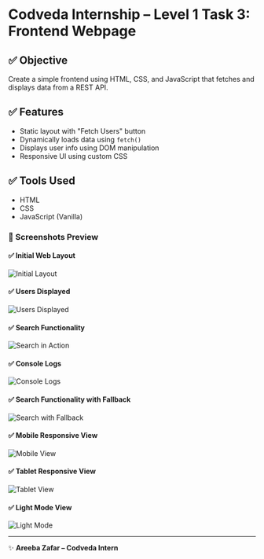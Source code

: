 # Codveda Internship – Level 1 Task 3: Frontend Webpage

## ✅ Objective

Create a simple frontend using HTML, CSS, and JavaScript that fetches and displays data from a REST API.

## ✅ Features

- Static layout with "Fetch Users" button
- Dynamically loads data using `fetch()`
- Displays user info using DOM manipulation
- Responsive UI using custom CSS

## ✅ Tools Used

- HTML
- CSS
- JavaScript (Vanilla)

### 📸 Screenshots Preview

#### ✅ Initial Web Layout
![Initial Layout](screenshots/01_initial_layout.png)

#### ✅ Users Displayed
![Users Displayed](screenshots/02_users_displayed.png)

#### ✅ Search Functionality
![Search in Action](screenshots/03_search_functionality.png)

#### ✅ Console Logs
![Console Logs](screenshots/04_console_logs.png)

#### ✅  Search Functionality with Fallback
![Search with Fallback](screenshots/05_search_functionality_fallback.png)

#### ✅ Mobile Responsive View
![Mobile View](screenshots/06_mobile_view.png)

#### ✅ Tablet Responsive View
![Tablet View](screenshots/07_tablet_view.png)

#### ✅ Light Mode View
![Light Mode](screenshots/08_light_mode.png)

---

✨ **Areeba Zafar – Codveda Intern**
